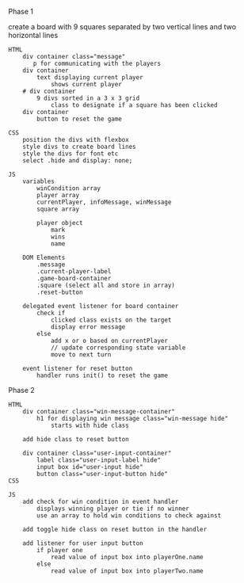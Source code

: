 Phase 1

create a board with 9 squares separated by two vertical lines and two horizontal lines

    HTML
        div container class="message"
           p for communicating with the players
        div container
            text displaying current player
                shows current player
        # div container
            9 divs sorted in a 3 x 3 grid
                class to designate if a square has been clicked
        div container
            button to reset the game
    
    CSS
        position the divs with flexbox
        style divs to create board lines
        style the divs for font etc
        select .hide and display: none;

    JS
        variables
            winCondition array
            player array
            currentPlayer, infoMessage, winMessage
            square array

            player object
                mark
                wins
                name
            
        DOM Elements
            .message
            .current-player-label
            .game-board-container
            .square (select all and store in array)
            .reset-button

        delegated event listener for board container
            check if 
                clicked class exists on the target
                display error message
            else 
                add x or o based on currentPlayer
                // update corresponding state variable
                move to next turn

        event listener for reset button
            handler runs init() to reset the game

Phase 2

    HTML
        div container class="win-message-container"
            h1 for displaying win message class="win-message hide"
                starts with hide class

        add hide class to reset button

        div container class="user-input-container"
            label class="user-input-label hide"
            input box id="user-input hide"
            button class="user-input-button hide"
    CSS

    JS
        add check for win condition in event handler
            displays winning player or tie if no winner
            use an array to hold win conditions to check against

        add toggle hide class on reset button in the handler

        add listener for user input button
            if player one
                read value of input box into playerOne.name
            else
                read value of input box into playerTwo.name

        



    




